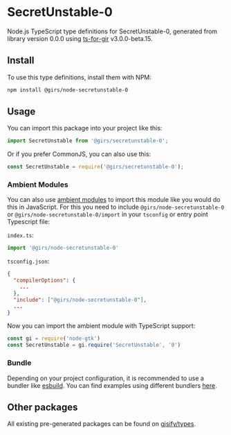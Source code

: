 
# SecretUnstable-0

Node.js TypeScript type definitions for SecretUnstable-0, generated from library version 0.0.0 using [ts-for-gir](https://github.com/gjsify/ts-for-gir) v3.0.0-beta.15.

## Install

To use this type definitions, install them with NPM:
```bash
npm install @girs/node-secretunstable-0
```

## Usage

You can import this package into your project like this:
```ts
import SecretUnstable from '@girs/secretunstable-0';
```

Or if you prefer CommonJS, you can also use this:
```ts
const SecretUnstable = require('@girs/secretunstable-0');
```

### Ambient Modules

You can also use [ambient modules](https://github.com/gjsify/ts-for-gir/tree/main/packages/cli#ambient-modules) to import this module like you would do this in JavaScript.
For this you need to include `@girs/node-secretunstable-0` or `@girs/node-secretunstable-0/import` in your `tsconfig` or entry point Typescript file:

`index.ts`:
```ts
import '@girs/node-secretunstable-0'
```

`tsconfig.json`:
```json
{
  "compilerOptions": {
    ...
  },
  "include": ["@girs/node-secretunstable-0"],
  ...
}
```

Now you can import the ambient module with TypeScript support: 

```ts
const gi = require('node-gtk')
const SecretUnstable = gi.require('SecretUnstable', '0')
```



### Bundle

Depending on your project configuration, it is recommended to use a bundler like [esbuild](https://esbuild.github.io/). You can find examples using different bundlers [here](https://github.com/gjsify/ts-for-gir/tree/main/examples).

## Other packages

All existing pre-generated packages can be found on [gjsify/types](https://github.com/gjsify/types).


